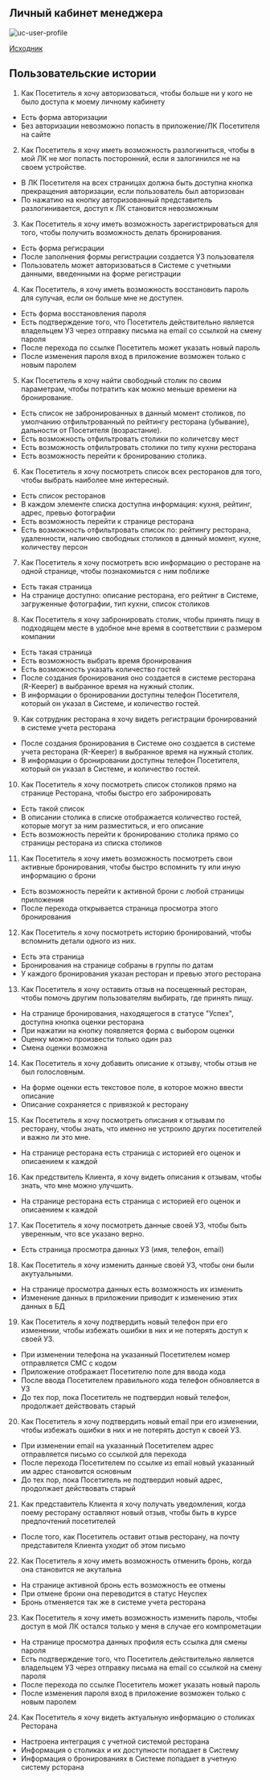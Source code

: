 ## Личный кабинет менеджера

![uc-user-profile](https://plantuml.w1.money/png/bLNTRjem5BxtKrZSz2fLGmWP4qALzWozwqr4qsaQOwWGQT9MgKLqDwsqjW_Ghc-GqKRDWC0h7BzHZqyC62Sb0WbY-_lnv-CJSTWV-6U3y5k7-Ut1zpDUWKUOYqk8nH0I_COm5JSLxlVvQOVr_FPN_tE0f2S4BmcUGLJXFnd7JzWFsdvVme_YWbnc-3iK5no72wc02KJ7NGHZKizn544ASnZJ5aUVx18ZI20L8nBYnk8tpfFZBinvpZDMZjNTef45JD5teiLo39CxQOAR9FGSquO9n8O-KkgQeNuWLeGwhB2uuJ89l8hhrNRkzinP1IdW39yflAXI_5Vwkg5_Kho8uraZoZmLVnJPCyYtC5PbJE0rCrvnFnZSlsZxdBM2BFi6jy4CyhqyWpewtJcMASuALvJBFYZhXGKjZD10K-Kw24tfUddXtTYxzGVyAxpvPU5jfonp11FvPg4o5TVYgjonLkQuqYyLRgxTXklxpx7h1LVwienfjZSXQHRzdVfxx9onqmwtBEhyvGZhl1fggnvZUxouvHYs6s_kXxrzalEFlDdyqcrtmfEWrTe4Qzj0Rmje2X5iS2liMRzQiji93NuCWku92Ujhp3QngeRXr5bFQvked7eQsJETR0siold1baXuTajndHpcQawEkI1pw7Ct9zUFwye5FPd73f68Vnnl "uc-user-profile")

[Исходник](../../src/uc-user-profile.wsd)

## Пользовательские истории

1. Как Посетитель я хочу авторизоваться, чтобы больше ни у кого не было доступа к моему личному кабинету

* Есть форма авторизации
* Без авторизации невозможно попасть в приложение/ЛК Посетителя на сайте

2. Как Посетитель я хочу иметь возможность разлогиниться, чтобы в мой ЛК не мог попасть посторонний, если я залогинился не на своем устройстве.

* В ЛК Посетителя на всех страницах должна быть доступна кнопка прекращения авторизации, если пользователь был авторизован
* По нажатию на кнопку авторизованный представитель разлогинивается, доступ к ЛК становится невозможным

3. Как Посетитель я хочу иметь возможность зарегистрироваться для того, чтобы получить возможность делать бронирования.

* Есть форма регисрации
* После заполнения формы регистрации создается УЗ пользователя
* Пользователь может авторизоваться в Системе с учетными данными, введенными на форме регистрации

4. Как Посетитель, я хочу иметь возможность восстановить пароль для сулучая, если он больше мне не доступен.

* Есть форма восстановления пароля
* Есть подтверждение того, что Посетитель действительно является владельцем УЗ через отправку письма на email со ссылкой на смену пароля
* После перехода по ссылке Посетитель может указать новый пароль
* После изменения пароля вход в приложение возможен только с новым паролем

5. Как Посетитель я хочу найти свободный столик по своим параметрам, чтобы потратить как можно меньше времени на бронирование.

* Есть список не забронированных в данный момент столиков, по умолчанию отфильтрованный по рейтингу ресторана (убывание), дальности от Посетителя (возрастание).
* Есть возможность отфильтровать столики по количетсву мест
* Есть возможность отфильтровать столики по типу кухни ресторана
* Есть возможность перейти к бронированию столика.

6. Как Посетитель я хочу посмотреть список всех ресторанов для того, чтобы выбрать наиболее мне интересный.

* Есть список ресторанов
* В каждом элементе списка доступна информация: кухня, рейтинг, адрес, превью фотографии
* Есть возможность перейти к странице ресторана
* Есть возможность отфильтровать список по: рейтингу ресторана, удаленности, наличию свободных столиков в данный момент, кухне, количеству персон

7. Как Посетитель я хочу посмотреть всю информацию о ресторане на одной странице, чтобы познакомиьтся с ним поближе

* Есть такая страница
* На странице доступно: описание ресторана, его рейтинг в Системе, загруженные фотографии, тип кухни, список столиков

8. Как Посетитель я хочу забронировать столик, чтобы принять пищу в подходящем месте в удобное мне время в соответствии с размером компании

* Есть такая страница
* Есть возможность выбрать время бронирования
* Есть возможность указать количество гостей
* После создания бронирования оно создается в системе ресторана (R-Keeper) в выбранное время на нужный столик. 
* В информации о бронировании доступны телефон Посетителя, который он указал в Системе, и количество гостей.

9. Как сотрудник ресторана я хочу видеть регистрации бронирований в системе учета ресторана

* После создания бронирования в Системе оно создается в системе учета ресторана (R-Keeper) в выбранное время на нужный столик. 
* В информации о бронировании доступны телефон Посетителя, который он указал в Системе, и количество гостей.

10. Как Посетитель я хочу посмотреть список столиков прямо на странице Ресторана, чтобы быстро его забронировать

* Есть такой список
* В описании столика в списке отображается количество гостей, которые могут за ним разместиться, и его описание
* Есть возможность перейти к бронированию столика прямо со страницы ресторана из списка столиков

11. Как Посетитель я хочу иметь возможность посмотреть свои активные бронирования, чтобы быстро вспомнить ту или иную информацию о брони

* Есть возможность перейти к активной брони с любой страницы приложения
* После перехода открывается страница просмотра этого бронирования

12. Как Посетитель я хочу посмотреть историю бронирований, чтобы вспомнить детали одного из них.

* Есть эта страница
* Бронирования на странице собраны в группы по датам
* У каждого бронирования указан ресторан и превью этого ресторана

13. Как Посетитель я хочу оставить отзыв на посещенный ресторан, чтобы помочь другим пользователям выбирать, где принять пищу.

* На странице бронирования, находящегося в статусе "Успех", доступна кнопка оценки ресторана
* При нажатии на кнопку появляется форма с выбором оценки
* Оценку можно произвести только один раз
* Смена оценки возможна

14. Как Посетитель я хочу добавить описание к отзыву, чтобы отзыв не был голословным.

* На форме оценки есть текстовое поле, в которое можно ввести описание
* Описание сохраняется с привязкой к ресторану

15. Как Посетитель я хочу посмотреть описания к отзывам по ресторану, чтобы знать, что именно не устроило других посетителей и важно ли это мне.

* На странице ресторана есть страница с историей его оценок и описаением к каждой

16. Как предствитель Клиента, я хочу видеть описания к отзывам, чтобы знать, что мне можно улучшить.

* На странице ресторана есть страница с историей его оценок и описаением к каждой

17. Как Посетитель я хочу посмотреть данные своей УЗ, чтобы быть уверенным, что все указано верно.

* Есть страница просмотра данных УЗ (имя, телефон, email)

18. Как Посетитель я хочу изменить данные своей УЗ, чтобы они были акутуальными.

* На странице просмотра данных есть возможность их изменить
* Изменение данных в приложении приводит к изменению этих данных в БД

19. Как Посетитель я хочу подтвердить новый телефон при его изменении, чтобы избежать ошибки в них и не потерять доступ к своей УЗ.

* При изменении телефона на указанный Посетителем номер отправляется СМС с кодом
* Приложение отображает Посетителю поле для ввода кода
* После ввода Посетителем правильного кода телефон обновляется в УЗ
* До тех пор, пока Посетитель не подтвердил новый телефон, продолжает действовать старый

20. Как Посетитель я хочу подтвердить новый email при его изменении, чтобы избежать ошибки в них и не потерять доступ к своей УЗ.

* При изменении email на указанный Посетителем адрес отправляется письмо со ссылкой для перехода
* После перехода Посетителем по ссылке из email новый указанный им адрес становится основным
* До тех пор, пока Посетитель не подтвердил новый адрес, продолжает действовать старый

21. Как представитель Клиента я хочу получать уведомления, когда поему ресторану оставляют новый отзыв, чтобы быть в курсе предпочтений посетителей

* После того, как Посетитель оставит отзыв ресторану, на почту представителя Клиента уходит об этом письмо

22. Как Посетитель я хочу иметь возможность отменить бронь, когда она становится не акутальна

* На странице активной бронь есть возможность ее отмены
* При отмене брони она переводится в статус Неуспех
* Бронь отменяется так же в системе учета ресторана

23. Как Посетитель я хочу иметь возможность изменить пароль, чтобы доступ в мой ЛК остался только у меня в случае его компрометации

* На странице просмотра данных профиля есть ссылка для смены пароля
* Есть подтверждение того, что Посетитель действительно является владельцем УЗ через отправку письма на email со ссылкой на смену пароля
* После перехода по ссылке Посетитель может указать новый пароль
* После изменения пароля вход в приложение возможен только с новым паролем

24. Как Посетитель я хочу видеть актуальную информацию о столиках Ресторана

* Настроена интеграция с учетной системой ресторана
* Информация о столиках и их доступности попадает в Систему
* Информация о бронированиях в Системе попадает в учетную систему рсторана
